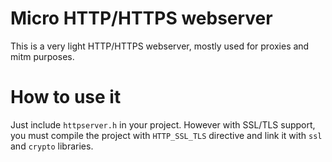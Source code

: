 # Micro HTTP/HTTPS webserver
This is a very light HTTP/HTTPS webserver, mostly used for proxies and mitm purposes.
# How to use it
Just include `httpserver.h` in your project. However with SSL/TLS support, you must compile the project with `HTTP_SSL_TLS` directive and link it with `ssl` and `crypto` libraries. 